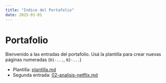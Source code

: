 ```yaml
---
title: "Índice del Portafolio"
date: 2025-01-01
---
```


# Portafolio

Bienvenido a las entradas del portafolio. Usá la plantilla para crear nuevas páginas numeradas
(`01-...`, `02-...`)

- Plantilla: [plantilla.md](plantilla.md)
- Segunda entrada: [02-analisis-netflix.md](02-analisis-netflix.md)
